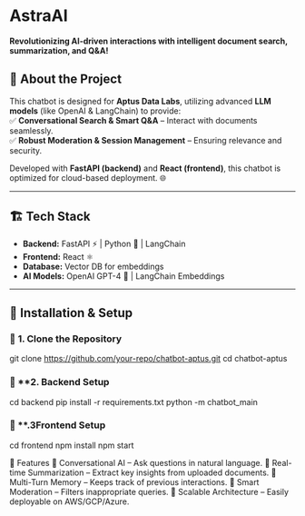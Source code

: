 # **AstraAI**  

 **Revolutionizing AI-driven interactions with intelligent document search, summarization, and Q&A!**  

## 📌 **About the Project**  
This chatbot is designed for **Aptus Data Labs**, utilizing advanced **LLM models** (like OpenAI & LangChain) to provide:  
✅ **Conversational Search & Smart Q&A** – Interact with documents seamlessly.    
✅ **Robust Moderation & Session Management** – Ensuring relevance and security.  

Developed with **FastAPI (backend)** and **React (frontend)**, this chatbot is optimized for cloud-based deployment. 🌐  

---

## 🏗 **Tech Stack**
- **Backend:** FastAPI ⚡ | Python 🐍 | LangChain  
- **Frontend:** React ⚛️   
- **Database:** Vector DB for embeddings  
- **AI Models:** OpenAI GPT-4 🚀 | LangChain Embeddings  

---

## 🔧 **Installation & Setup**
### 🔹 **1. Clone the Repository**
git clone https://github.com/your-repo/chatbot-aptus.git
cd chatbot-aptus
### 🔹 **2. Backend Setup
cd backend
pip install -r requirements.txt
python -m chatbot_main
### 🔹 **.3Frontend Setup
cd frontend
npm install
npm start

🚀 Features
🔹 Conversational AI – Ask questions in natural language.
🔹 Real-time Summarization – Extract key insights from uploaded documents.
🔹 Multi-Turn Memory – Keeps track of previous interactions.
🔹 Smart Moderation – Filters inappropriate queries.
🔹 Scalable Architecture – Easily deployable on AWS/GCP/Azure.
